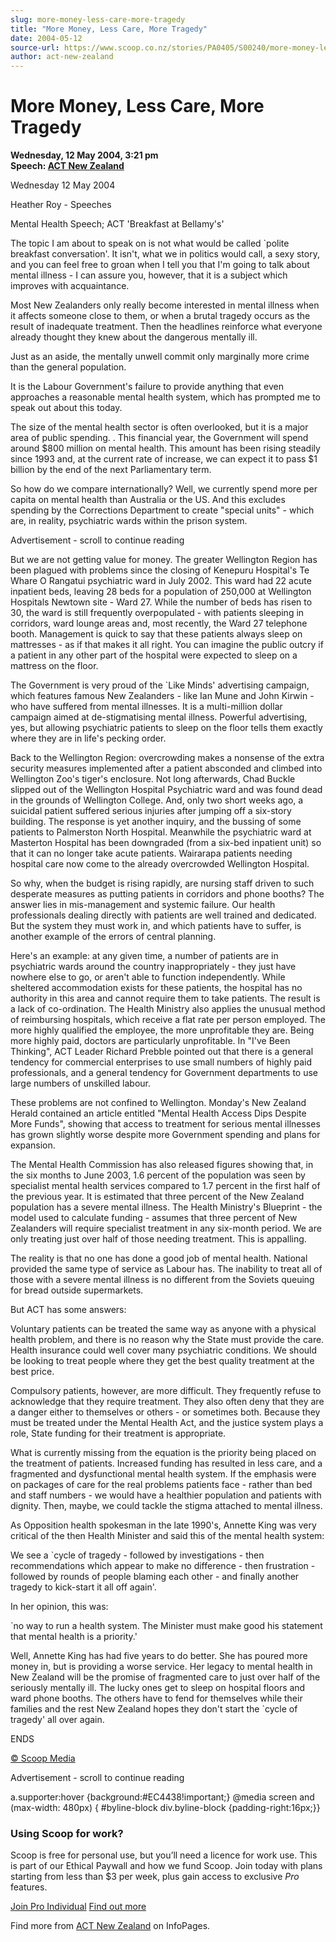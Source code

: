 ```yaml
---
slug: more-money-less-care-more-tragedy
title: "More Money, Less Care, More Tragedy"
date: 2004-05-12
source-url: https://www.scoop.co.nz/stories/PA0405/S00240/more-money-less-care-more-tragedy.htm
author: act-new-zealand
---
```

More Money, Less Care, More Tragedy
===================================

**Wednesday, 12 May 2004, 3:21 pm**  
**Speech: [ACT New Zealand](https://info.scoop.co.nz/ACT_New_Zealand)**

Wednesday 12 May 2004

Heather Roy - Speeches

Mental Health Speech; ACT 'Breakfast at Bellamy's'

The topic I am about to speak on is not what would be called \`polite breakfast conversation'. It isn't, what we in politics would call, a sexy story, and you can feel free to groan when I tell you that I'm going to talk about mental illness - I can assure you, however, that it is a subject which improves with acquaintance.

Most New Zealanders only really become interested in mental illness when it affects someone close to them, or when a brutal tragedy occurs as the result of inadequate treatment. Then the headlines reinforce what everyone already thought they knew about the dangerous mentally ill.

Just as an aside, the mentally unwell commit only marginally more crime than the general population.

It is the Labour Government's failure to provide anything that even approaches a reasonable mental health system, which has prompted me to speak out about this today.

The size of the mental health sector is often overlooked, but it is a major area of public spending. . This financial year, the Government will spend around $800 million on mental health. This amount has been rising steadily since 1993 and, at the current rate of increase, we can expect it to pass $1 billion by the end of the next Parliamentary term.

So how do we compare internationally? Well, we currently spend more per capita on mental health than Australia or the US. And this excludes spending by the Corrections Department to create "special units" - which are, in reality, psychiatric wards within the prison system.

Advertisement - scroll to continue reading





But we are not getting value for money. The greater Wellington Region has been plagued with problems since the closing of Kenepuru Hospital's Te Whare O Rangatui psychiatric ward in July 2002. This ward had 22 acute inpatient beds, leaving 28 beds for a population of 250,000 at Wellington Hospitals Newtown site - Ward 27. While the number of beds has risen to 30, the ward is still frequently overpopulated - with patients sleeping in corridors, ward lounge areas and, most recently, the Ward 27 telephone booth. Management is quick to say that these patients always sleep on mattresses - as if that makes it all right. You can imagine the public outcry if a patient in any other part of the hospital were expected to sleep on a mattress on the floor.

The Government is very proud of the \`Like Minds' advertising campaign, which features famous New Zealanders - like Ian Mune and John Kirwin - who have suffered from mental illnesses. It is a multi-million dollar campaign aimed at de-stigmatising mental illness. Powerful advertising, yes, but allowing psychiatric patients to sleep on the floor tells them exactly where they are in life's pecking order.

Back to the Wellington Region: overcrowding makes a nonsense of the extra security measures implemented after a patient absconded and climbed into Wellington Zoo's tiger's enclosure. Not long afterwards, Chad Buckle slipped out of the Wellington Hospital Psychiatric ward and was found dead in the grounds of Wellington College. And, only two short weeks ago, a suicidal patient suffered serious injuries after jumping off a six-story building. The response is yet another inquiry, and the bussing of some patients to Palmerston North Hospital. Meanwhile the psychiatric ward at Masterton Hospital has been downgraded (from a six-bed inpatient unit) so that it can no longer take acute patients. Wairarapa patients needing hospital care now come to the already overcrowded Wellington Hospital.

So why, when the budget is rising rapidly, are nursing staff driven to such desperate measures as putting patients in corridors and phone booths? The answer lies in mis-management and systemic failure. Our health professionals dealing directly with patients are well trained and dedicated. But the system they must work in, and which patients have to suffer, is another example of the errors of central planning.

Here's an example: at any given time, a number of patients are in psychiatric wards around the country inappropriately - they just have nowhere else to go, or aren't able to function independently. While sheltered accommodation exists for these patients, the hospital has no authority in this area and cannot require them to take patients. The result is a lack of co-ordination. The Health Ministry also applies the unusual method of reimbursing hospitals, which receive a flat rate per person employed. The more highly qualified the employee, the more unprofitable they are. Being more highly paid, doctors are particularly unprofitable. In "I've Been Thinking", ACT Leader Richard Prebble pointed out that there is a general tendency for commercial enterprises to use small numbers of highly paid professionals, and a general tendency for Government departments to use large numbers of unskilled labour.

These problems are not confined to Wellington. Monday's New Zealand Herald contained an article entitled "Mental Health Access Dips Despite More Funds", showing that access to treatment for serious mental illnesses has grown slightly worse despite more Government spending and plans for expansion.

The Mental Health Commission has also released figures showing that, in the six months to June 2003, 1.6 percent of the population was seen by specialist mental health services compared to 1.7 percent in the first half of the previous year. It is estimated that three percent of the New Zealand population has a severe mental illness. The Health Ministry's Blueprint - the model used to calculate funding - assumes that three percent of New Zealanders will require specialist treatment in any six-month period. We are only treating just over half of those needing treatment. This is appalling.

The reality is that no one has done a good job of mental health. National provided the same type of service as Labour has. The inability to treat all of those with a severe mental illness is no different from the Soviets queuing for bread outside supermarkets.

But ACT has some answers:

Voluntary patients can be treated the same way as anyone with a physical health problem, and there is no reason why the State must provide the care. Health insurance could well cover many psychiatric conditions. We should be looking to treat people where they get the best quality treatment at the best price.

Compulsory patients, however, are more difficult. They frequently refuse to acknowledge that they require treatment. They also often deny that they are a danger either to themselves or others - or sometimes both. Because they must be treated under the Mental Health Act, and the justice system plays a role, State funding for their treatment is appropriate.

What is currently missing from the equation is the priority being placed on the treatment of patients. Increased funding has resulted in less care, and a fragmented and dysfunctional mental health system. If the emphasis were on packages of care for the real problems patients face - rather than bed and staff numbers - we would have a healthier population and patients with dignity. Then, maybe, we could tackle the stigma attached to mental illness.

As Opposition health spokesman in the late 1990's, Annette King was very critical of the then Health Minister and said this of the mental health system:

We see a \`cycle of tragedy - followed by investigations - then recommendations which appear to make no difference - then frustration - followed by rounds of people blaming each other - and finally another tragedy to kick-start it all off again'.

In her opinion, this was:

\`no way to run a health system. The Minister must make good his statement that mental health is a priority.'

Well, Annette King has had five years to do better. She has poured more money in, but is providing a worse service. Her legacy to mental health in New Zealand will be the promise of fragmented care to just over half of the seriously mentally ill. The lucky ones get to sleep on hospital floors and ward phone booths. The others have to fend for themselves while their families and the rest New Zealand hopes they don't start the \`cycle of tragedy' all over again.

ENDS

[© Scoop Media](http://www.scoop.co.nz/about/terms.html)  

Advertisement - scroll to continue reading



a.supporter:hover {background:#EC4438!important;} @media screen and (max-width: 480px) { #byline-block div.byline-block {padding-right:16px;}}

### Using Scoop for work?

Scoop is free for personal use, but you’ll need a licence for work use. This is part of our Ethical Paywall and how we fund Scoop. Join today with plans starting from less than $3 per week, plus gain access to exclusive _Pro_ features.  
  
[Join Pro Individual](https://pro.scoop.co.nz/Individual/?from=ProIn24) [Find out more](https://pro.scoop.co.nz/using-scoop-for-work/?from=ProIn24)

Find more from [ACT New Zealand](https://info.scoop.co.nz/ACT_New_Zealand) on InfoPages.